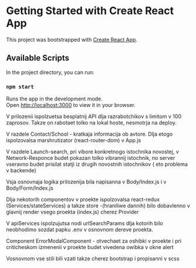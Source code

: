 # Getting Started with Create React App

This project was bootstrapped with [Create React App](https://github.com/facebook/create-react-app).

## Available Scripts

In the project directory, you can run:

### `npm start`

Runs the app in the development mode.\
Open [http://localhost:3000](http://localhost:3000) to view it in your browser.


V prilozenii ispolzuetsa besplatnij API dlja razrabotchikov s limitom v 100 zaprosov. Takze on rabotaet tolko na lokal hoste, nesmotrja na deploy. 

V  razdele Contact/School - kratkaja informacija ob avtore.
Dlja etogo ispolzovalsa marshrutizator (react-router-dom) v App.js

V razdele Launch-search, pri vibore konkretnogo istochnika novostej, v Network-Responce budet pokazan tolko vibrannij istochnik, no server  vseravno budet prisilat statji iz drugih novostnih istochnikov ( eto problema v backende)

Vsja osnovnaja logika prilozenija bila napisanna v Body/Index.js i  v Body/Form/Index.js

Dlja nekotorih componentov v proekte ispolzovalsa react-redux  (Services/stateServices) a takze store -(hraniliwe dannih) bilo dobavlenno v glavnij render vsego proekta (index.js) cherez Provider 

V apiServices ispolzujutsa nodi urlSearchParams dlja kotorih bilo neobhodimo sozdat papku .env v osnovnom dereve proekta.

Component ErrorModalComponent - otvechaet za oshibki v proekte i pri criticheskom izmenenii v proekte budet vivedena owibka v okne alert

Vosnovnom vse stili bili vzati takze cherez bootstrap i propisanni v scss

